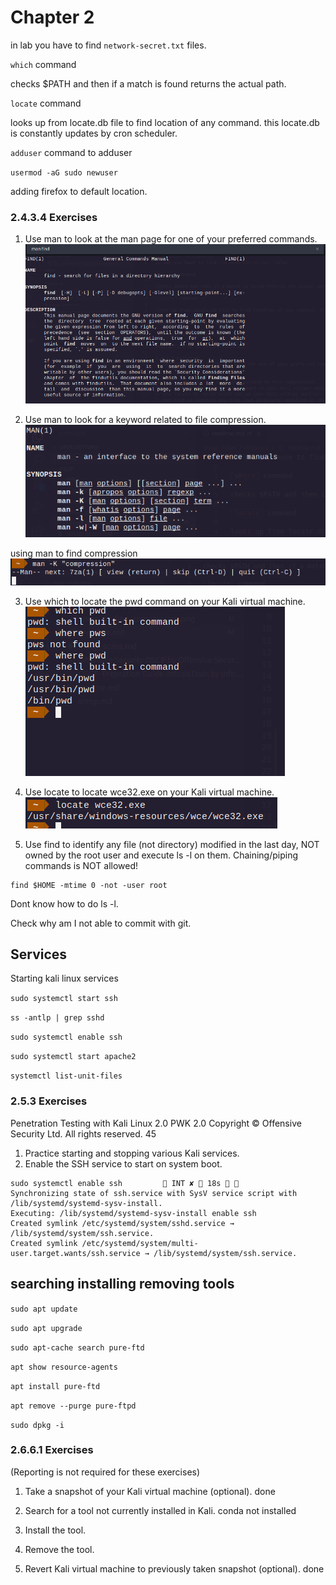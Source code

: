 # Chapter 2

in lab you have to find `network-secret.txt` files.

`which` command

checks $PATH and then if a match is found returns the actual path.

`locate` command

looks up from locate.db file to find location of any command. this locate.db is constantly updates by cron scheduler.

`adduser` command to adduser

`usermod -aG sudo newuser`

adding firefox to default location.

### 2.4.3.4 Exercises
1. Use man to look at the man page for one of your preferred commands.
![](man_page.png)

2. Use man to look for a keyword related to file compression.
![](man_man.png)

using man to find compression
![](man_to_find_compression.png)

3. Use which to locate the pwd command on your Kali virtual machine.
![](which_pwd.png)

4. Use locate to locate wce32.exe on your Kali virtual machine.
![](locate_wce32.png)

5. Use find to identify any file (not directory) modified in the last day, NOT owned by the root 
user and execute ls -l on them. Chaining/piping commands is NOT allowed!

```
find $HOME -mtime 0 -not -user root 

```

Dont know how to do ls -l.

Check why am I not able to commit with git.


## Services

Starting kali linux services

`sudo systemctl start ssh`

`ss -antlp | grep sshd` 

`sudo systemctl enable ssh`

`sudo systemctl start apache2`

`systemctl list-unit-files`


### 2.5.3 Exercises
Penetration Testing with Kali Linux 2.0
PWK 2.0 Copyright © Offensive Security Ltd. All rights reserved. 45
1. Practice starting and stopping various Kali services.
2. Enable the SSH service to start on system boot.

```
sudo systemctl enable ssh          INT ✘  18s   
Synchronizing state of ssh.service with SysV service script with /lib/systemd/systemd-sysv-install.
Executing: /lib/systemd/systemd-sysv-install enable ssh
Created symlink /etc/systemd/system/sshd.service → /lib/systemd/system/ssh.service.
Created symlink /etc/systemd/system/multi-user.target.wants/ssh.service → /lib/systemd/system/ssh.service.
```

## searching installing removing tools

`sudo apt update`

`sudo apt upgrade`

`sudo apt-cache search pure-ftd`

`apt show resource-agents`

`apt install pure-ftd`

`apt remove --purge pure-ftpd`

`sudo dpkg -i `

### 2.6.6.1 Exercises
(Reporting is not required for these exercises)
1. Take a snapshot of your Kali virtual machine (optional).
done
2. Search for a tool not currently installed in Kali.
conda not installed
3. Install the tool.
   
4. Remove the tool.
   
5. Revert Kali virtual machine to previously taken snapshot (optional).
done

